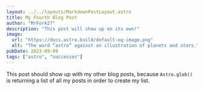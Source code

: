 ```yaml
---
layout: ../../layouts/MarkdownPostLayout.astro
title: My Fourth Blog Post
author: "MrFork27"
description: "This post will show up on its own!"
image:
  url: "https://docs.astro.build/default-og-image.png"
  alt: "The word “astro” against an illustration of planets and stars."
pubDate: 2023-09-09
tags: ["astro", "successes"]
---
```

This post should show up with my other blog posts, because `Astro.glob()` is returning a list of all my posts in order to create my list.